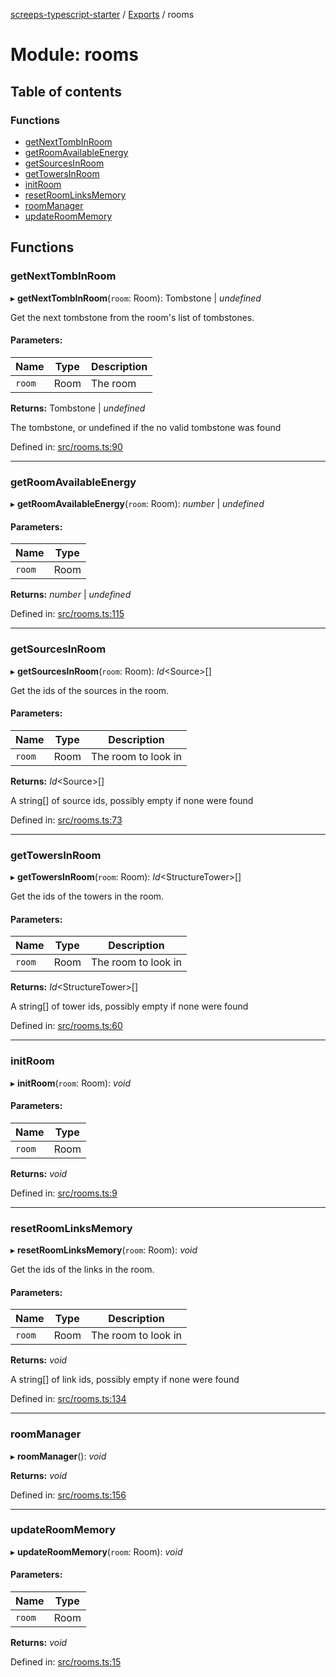[screeps-typescript-starter](../README.md) / [Exports](../modules.md) / rooms

# Module: rooms

## Table of contents

### Functions

- [getNextTombInRoom](rooms.md#getnexttombinroom)
- [getRoomAvailableEnergy](rooms.md#getroomavailableenergy)
- [getSourcesInRoom](rooms.md#getsourcesinroom)
- [getTowersInRoom](rooms.md#gettowersinroom)
- [initRoom](rooms.md#initroom)
- [resetRoomLinksMemory](rooms.md#resetroomlinksmemory)
- [roomManager](rooms.md#roommanager)
- [updateRoomMemory](rooms.md#updateroommemory)

## Functions

### getNextTombInRoom

▸ **getNextTombInRoom**(`room`: Room): Tombstone \| *undefined*

Get the next tombstone from the room's list of tombstones.

#### Parameters:

Name | Type | Description |
------ | ------ | ------ |
`room` | Room | The room   |

**Returns:** Tombstone \| *undefined*

The tombstone, or undefined if the no valid tombstone was found

Defined in: [src/rooms.ts:90](https://github.com/Baelyk/screeps/blob/c7b9358/src/rooms.ts#L90)

___

### getRoomAvailableEnergy

▸ **getRoomAvailableEnergy**(`room`: Room): *number* \| *undefined*

#### Parameters:

Name | Type |
------ | ------ |
`room` | Room |

**Returns:** *number* \| *undefined*

Defined in: [src/rooms.ts:115](https://github.com/Baelyk/screeps/blob/c7b9358/src/rooms.ts#L115)

___

### getSourcesInRoom

▸ **getSourcesInRoom**(`room`: Room): *Id*<Source\>[]

Get the ids of the sources in the room.

#### Parameters:

Name | Type | Description |
------ | ------ | ------ |
`room` | Room | The room to look in   |

**Returns:** *Id*<Source\>[]

A string[] of source ids, possibly empty if none were found

Defined in: [src/rooms.ts:73](https://github.com/Baelyk/screeps/blob/c7b9358/src/rooms.ts#L73)

___

### getTowersInRoom

▸ **getTowersInRoom**(`room`: Room): *Id*<StructureTower\>[]

Get the ids of the towers in the room.

#### Parameters:

Name | Type | Description |
------ | ------ | ------ |
`room` | Room | The room to look in   |

**Returns:** *Id*<StructureTower\>[]

A string[] of tower ids, possibly empty if none were found

Defined in: [src/rooms.ts:60](https://github.com/Baelyk/screeps/blob/c7b9358/src/rooms.ts#L60)

___

### initRoom

▸ **initRoom**(`room`: Room): *void*

#### Parameters:

Name | Type |
------ | ------ |
`room` | Room |

**Returns:** *void*

Defined in: [src/rooms.ts:9](https://github.com/Baelyk/screeps/blob/c7b9358/src/rooms.ts#L9)

___

### resetRoomLinksMemory

▸ **resetRoomLinksMemory**(`room`: Room): *void*

Get the ids of the links in the room.

#### Parameters:

Name | Type | Description |
------ | ------ | ------ |
`room` | Room | The room to look in   |

**Returns:** *void*

A string[] of link ids, possibly empty if none were found

Defined in: [src/rooms.ts:134](https://github.com/Baelyk/screeps/blob/c7b9358/src/rooms.ts#L134)

___

### roomManager

▸ **roomManager**(): *void*

**Returns:** *void*

Defined in: [src/rooms.ts:156](https://github.com/Baelyk/screeps/blob/c7b9358/src/rooms.ts#L156)

___

### updateRoomMemory

▸ **updateRoomMemory**(`room`: Room): *void*

#### Parameters:

Name | Type |
------ | ------ |
`room` | Room |

**Returns:** *void*

Defined in: [src/rooms.ts:15](https://github.com/Baelyk/screeps/blob/c7b9358/src/rooms.ts#L15)

